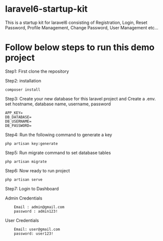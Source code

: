 # laravel6-startup-kit
This is a startup kit for laravel6 consisting of Registration, Login, Reset Password, Profile Management, Change Password, User Management etc...

# Follow below steps to run this demo project

Step1: First clone the repository

Step2: installation

	composer install

Step3: Create your new database for this laravel project and Create a .env.
 set hostname, database name, username, password

	APP_KEY=
	DB_DATABASE=
	DB_USERNAME=
	DB_PASSWORD=

Step4: Run the following command to generate a key

	php artisan key:generate

Step5: Run migrate command to set database tables

	php artisan migrate

Step6: Now ready to run project

	php artisan serve

Step7: Login to Dashboard

Admin Credentials

		Email : admin@gmail.com
		password : admin123!


User Credentials

		Email: user@gmail.com
		password: user123!

